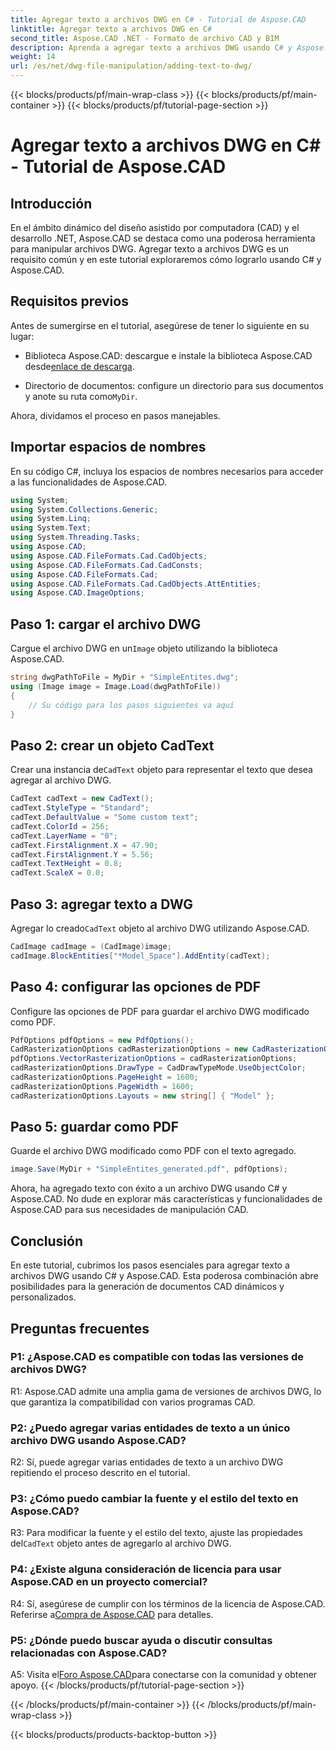 ```yaml
---
title: Agregar texto a archivos DWG en C# - Tutorial de Aspose.CAD
linktitle: Agregar texto a archivos DWG en C#
second_title: Aspose.CAD .NET - Formato de archivo CAD y BIM
description: Aprenda a agregar texto a archivos DWG usando C# y Aspose.CAD. Siga este tutorial paso a paso para una integración perfecta. Explore la documentación de Aspose.CAD para obtener una guía completa.
weight: 14
url: /es/net/dwg-file-manipulation/adding-text-to-dwg/
---
```


{{< blocks/products/pf/main-wrap-class >}}
{{< blocks/products/pf/main-container >}}
{{< blocks/products/pf/tutorial-page-section >}}

# Agregar texto a archivos DWG en C# - Tutorial de Aspose.CAD

## Introducción

En el ámbito dinámico del diseño asistido por computadora (CAD) y el desarrollo .NET, Aspose.CAD se destaca como una poderosa herramienta para manipular archivos DWG. Agregar texto a archivos DWG es un requisito común y en este tutorial exploraremos cómo lograrlo usando C# y Aspose.CAD.

## Requisitos previos

Antes de sumergirse en el tutorial, asegúrese de tener lo siguiente en su lugar:

-  Biblioteca Aspose.CAD: descargue e instale la biblioteca Aspose.CAD desde[enlace de descarga](https://releases.aspose.com/cad/net/).

-  Directorio de documentos: configure un directorio para sus documentos y anote su ruta como`MyDir`.

Ahora, dividamos el proceso en pasos manejables.

## Importar espacios de nombres

En su código C#, incluya los espacios de nombres necesarios para acceder a las funcionalidades de Aspose.CAD.

```csharp
using System;
using System.Collections.Generic;
using System.Linq;
using System.Text;
using System.Threading.Tasks;
using Aspose.CAD;
using Aspose.CAD.FileFormats.Cad.CadObjects;
using Aspose.CAD.FileFormats.Cad.CadConsts;
using Aspose.CAD.FileFormats.Cad;
using Aspose.CAD.FileFormats.Cad.CadObjects.AttEntities;
using Aspose.CAD.ImageOptions;
```

## Paso 1: cargar el archivo DWG

 Cargue el archivo DWG en un`Image` objeto utilizando la biblioteca Aspose.CAD.

```csharp
string dwgPathToFile = MyDir + "SimpleEntites.dwg";
using (Image image = Image.Load(dwgPathToFile))
{
    // Su código para los pasos siguientes va aquí
}
```

## Paso 2: crear un objeto CadText

 Crear una instancia de`CadText` objeto para representar el texto que desea agregar al archivo DWG.

```csharp
CadText cadText = new CadText();
cadText.StyleType = "Standard";
cadText.DefaultValue = "Some custom text";
cadText.ColorId = 256;
cadText.LayerName = "0";
cadText.FirstAlignment.X = 47.90;
cadText.FirstAlignment.Y = 5.56;
cadText.TextHeight = 0.8;
cadText.ScaleX = 0.0;
```

## Paso 3: agregar texto a DWG

 Agregar lo creado`CadText` objeto al archivo DWG utilizando Aspose.CAD.

```csharp
CadImage cadImage = (CadImage)image;
cadImage.BlockEntities["*Model_Space"].AddEntity(cadText);
```

## Paso 4: configurar las opciones de PDF

Configure las opciones de PDF para guardar el archivo DWG modificado como PDF.

```csharp
PdfOptions pdfOptions = new PdfOptions();
CadRasterizationOptions cadRasterizationOptions = new CadRasterizationOptions();
pdfOptions.VectorRasterizationOptions = cadRasterizationOptions;
cadRasterizationOptions.DrawType = CadDrawTypeMode.UseObjectColor;
cadRasterizationOptions.PageHeight = 1600;
cadRasterizationOptions.PageWidth = 1600;
cadRasterizationOptions.Layouts = new string[] { "Model" };
```

## Paso 5: guardar como PDF

Guarde el archivo DWG modificado como PDF con el texto agregado.

```csharp
image.Save(MyDir + "SimpleEntites_generated.pdf", pdfOptions);
```

Ahora, ha agregado texto con éxito a un archivo DWG usando C# y Aspose.CAD. No dude en explorar más características y funcionalidades de Aspose.CAD para sus necesidades de manipulación CAD.

## Conclusión

En este tutorial, cubrimos los pasos esenciales para agregar texto a archivos DWG usando C# y Aspose.CAD. Esta poderosa combinación abre posibilidades para la generación de documentos CAD dinámicos y personalizados.

## Preguntas frecuentes

### P1: ¿Aspose.CAD es compatible con todas las versiones de archivos DWG?

R1: Aspose.CAD admite una amplia gama de versiones de archivos DWG, lo que garantiza la compatibilidad con varios programas CAD.

### P2: ¿Puedo agregar varias entidades de texto a un único archivo DWG usando Aspose.CAD?

R2: Sí, puede agregar varias entidades de texto a un archivo DWG repitiendo el proceso descrito en el tutorial.

### P3: ¿Cómo puedo cambiar la fuente y el estilo del texto en Aspose.CAD?

 R3: Para modificar la fuente y el estilo del texto, ajuste las propiedades del`CadText` objeto antes de agregarlo al archivo DWG.

### P4: ¿Existe alguna consideración de licencia para usar Aspose.CAD en un proyecto comercial?

 R4: Sí, asegúrese de cumplir con los términos de la licencia de Aspose.CAD. Referirse a[Compra de Aspose.CAD](https://purchase.aspose.com/buy) para detalles.

### P5: ¿Dónde puedo buscar ayuda o discutir consultas relacionadas con Aspose.CAD?

A5: Visita el[Foro Aspose.CAD](https://forum.aspose.com/c/cad/19)para conectarse con la comunidad y obtener apoyo.
{{< /blocks/products/pf/tutorial-page-section >}}

{{< /blocks/products/pf/main-container >}}
{{< /blocks/products/pf/main-wrap-class >}}

{{< blocks/products/products-backtop-button >}}
